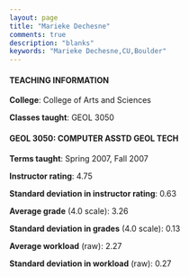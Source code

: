 ```yaml
---
layout: page
title: "Marieke Dechesne" 
comments: true
description: "blanks"
keywords: "Marieke Dechesne,CU,Boulder"
---
```

<head>
<script src="https://ajax.googleapis.com/ajax/libs/jquery/2.1.3/jquery.min.js"></script>
<script src="https://dl.dropboxusercontent.com/s/pc42nxpaw1ea4o9/highcharts.js?dl=0"></script>
<!-- <script src="../assets/js/highcharts.js"></script> -->
<style type="text/css">@font-face {
	font-family: "Bebas Neue";
	src: url(https://www.filehosting.org/file/details/544349/BebasNeue Regular.otf) format("opentype");
	}
	h1.Bebas { 
		font-family: "Bebas Neue", Verdana, Tahoma;
	}
</style>
</head>
	   
#### TEACHING INFORMATION

**College**: College of Arts and Sciences

**Classes taught**: GEOL 3050

#### GEOL 3050: COMPUTER ASSTD GEOL TECH

**Terms taught**: Spring 2007, Fall 2007

**Instructor rating**: 4.75

**Standard deviation in instructor rating**: 0.63

**Average grade** (4.0 scale): 3.26

**Standard deviation in grades** (4.0 scale): 0.13

**Average workload** (raw): 2.27

**Standard deviation in workload** (raw): 0.27

